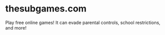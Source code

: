 # thesubgames.com
Play free online games! It can evade parental controls, school restrictions, and more!
